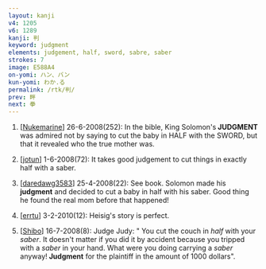 ```yaml
---
layout: kanji
v4: 1205
v6: 1289
kanji: 判
keyword: judgment
elements: judgement, half, sword, sabre, saber
strokes: 7
image: E588A4
on-yomi: ハン、バン
kun-yomi: わか.る
permalink: /rtk/判/
prev: 畔
next: 拳
---
```


1) [<a href="http://kanji.koohii.com/profile/Nukemarine">Nukemarine</a>] 26-6-2008(252): In the bible, King Solomon&#039;s<strong> JUDGMENT</strong> was admired not by saying to cut the baby in HALF with the SWORD, but that it revealed who the true mother was.

2) [<a href="http://kanji.koohii.com/profile/jotun">jotun</a>] 1-6-2008(72): It takes good judgement to cut things in exactly half with a saber.

3) [<a href="http://kanji.koohii.com/profile/daredawg3583">daredawg3583</a>] 25-4-2008(22): See book. Solomon made his<strong> judgment</strong> and decided to cut a baby in half with his saber. Good thing he found the real mom before that happened!

4) [<a href="http://kanji.koohii.com/profile/errtu">errtu</a>] 3-2-2010(12): Heisig&#039;s story is perfect.

5) [<a href="http://kanji.koohii.com/profile/Shibo">Shibo</a>] 16-7-2008(8): Judge Judy: &quot; You cut the couch in <em>half</em> with your <em>saber</em>. It doesn&#039;t matter if you did it by accident because you tripped with a <em>saber</em> in your hand. What were you doing carrying a <em>saber</em> anyway!<strong> Judgment</strong> for the plaintiff in the amount of 1000 dollars&quot;.

